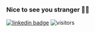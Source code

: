 ### Nice to see you stranger 👋😺
[![linkedin badge](https://img.shields.io/badge/Victor%20Ro-Mah?color=blue&&logo=linkedin)](https://www.linkedin.com/in/victor-rodionov/)
![visitors](https://visitor-badge.glitch.me/badge?page_id=vctrro.visitor-badge)

<!--
**vctrro/vctrro** is a ✨ _special_ ✨ repository because its `README.md` (this file) appears on your GitHub profile.

Here are some ideas to get you started:

- 🔭 I’m currently working on ...
- 🌱 I’m currently learning ...
- 👯 I’m looking to collaborate on ...
- 🤔 I’m looking for help with ...
- 💬 Ask me about ...
- 📫 How to reach me: ...
- 😄 Pronouns: ...
- ⚡ Fun fact: ...
-->
